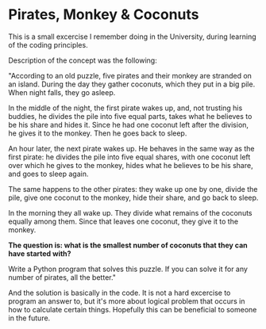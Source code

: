 # Pirates, Monkey & Coconuts

This is a small excercise I remember doing in the University, during learning of the coding principles.

Description of the concept was the following:

"According to an old puzzle, five pirates and their monkey are stranded on an island. During the day they gather coconuts, which they put in a big pile. When night falls, they go asleep.

In the middle of the night, the first pirate wakes up, and, not trusting his buddies, he divides the pile into five equal parts, takes what he believes to be his share and hides it. Since he had one coconut left after the division, he gives it to the monkey. Then he goes back to sleep.

An hour later, the next pirate wakes up. He behaves in the same way as the first pirate: he divides the pile into five equal shares, with one coconut left over which he gives to the monkey, hides what he believes to be his share, and goes to sleep again.

The same happens to the other pirates: they wake up one by one, divide the pile, give one coconut to the monkey, hide their share, and go back to sleep.

In the morning they all wake up. They divide what remains of the coconuts equally among them. Since that leaves one coconut, they give it to the monkey.

__The question is: what is the smallest number of coconuts that they can have started with?__

Write a Python program that solves this puzzle. If you can solve it for any number of pirates, all the better."

And the solution is basically in the code. It is not a hard excercise to program an answer to, but it's more about logical problem that occurs in how to calculate certain things. Hopefully this can be beneficial to someone in the future.
